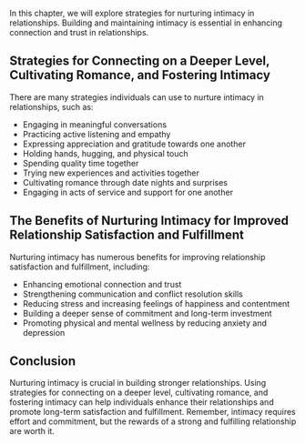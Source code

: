 
In this chapter, we will explore strategies for nurturing intimacy in relationships. Building and maintaining intimacy is essential in enhancing connection and trust in relationships.

Strategies for Connecting on a Deeper Level, Cultivating Romance, and Fostering Intimacy
----------------------------------------------------------------------------------------

There are many strategies individuals can use to nurture intimacy in relationships, such as:

* Engaging in meaningful conversations
* Practicing active listening and empathy
* Expressing appreciation and gratitude towards one another
* Holding hands, hugging, and physical touch
* Spending quality time together
* Trying new experiences and activities together
* Cultivating romance through date nights and surprises
* Engaging in acts of service and support for one another

The Benefits of Nurturing Intimacy for Improved Relationship Satisfaction and Fulfillment
-----------------------------------------------------------------------------------------

Nurturing intimacy has numerous benefits for improving relationship satisfaction and fulfillment, including:

* Enhancing emotional connection and trust
* Strengthening communication and conflict resolution skills
* Reducing stress and increasing feelings of happiness and contentment
* Building a deeper sense of commitment and long-term investment
* Promoting physical and mental wellness by reducing anxiety and depression

Conclusion
----------

Nurturing intimacy is crucial in building stronger relationships. Using strategies for connecting on a deeper level, cultivating romance, and fostering intimacy can help individuals enhance their relationships and promote long-term satisfaction and fulfillment. Remember, intimacy requires effort and commitment, but the rewards of a strong and fulfilling relationship are worth it.
